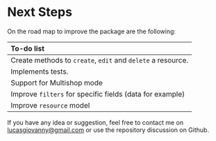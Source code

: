 # Next Steps

On the road map to improve the package are the following:

| To-do list                                                  |
| :---------------------------------------------------------- |
| Create methods to `create`, `edit` and `delete` a resource. |
| Implements tests.                                           |
| Support for Multishop mode                                  |
| Improve `filters` for specific fields (data for example)    |
| Improve `resource` model                                    |

If you have any idea or suggestion, feel free to contact me on [lucasgiovanny@gmail.com](lucasgiovanny@gmail.com) or use the repository discussion on Github.
